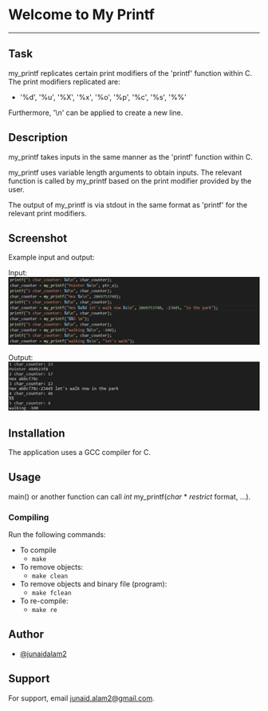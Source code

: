 # Welcome to My Printf
***

## Task
my_printf replicates certain print modifiers of the 'printf' function within C. The print modifiers replicated are:

* '%d', '%u', '%X', '%x', '%o', '%p', '%c', '%s', '%%'

Furthermore, '\n' can be applied to create a new line.

## Description
my_printf takes inputs in the same manner as the 'printf' function within C. 

my_printf uses variable length arguments to obtain inputs. The relevant function is called by my_printf based on the print modifier provided by the user. 

The output of my_printf is via stdout in the same format as 'printf' for the relevant print modifiers. 


## Screenshot
Example input and output:

Input:
![Screenshot](https://github.com/junaidalam2/MyPrintf/blob/main/screenshot_input.jpg?raw=true)

Output:
![Screenshot](https://github.com/junaidalam2/MyPrintf/blob/main/screenshot_output.jpg?raw=true)

## Installation
The application uses a GCC compiler for C. 

## Usage
main() or another function can call *int* my_printf(*char* * *restrict* format, ...).

 
### Compiling

Run the following commands:

* To compile
	- `make`
* To remove objects:
	- `make clean`
* To remove objects and binary file (program):
	- `make fclean`
* To re-compile:
	- `make re`


## Author

- [@junaidalam2](https://github.com/junaidalam2)


## Support

For support, email junaid.alam2@gmail.com.